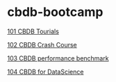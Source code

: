 # cbdb-bootcamp

[101 CBDB Tourials](./101-cbdb-tutorials/README.md)

[102 CBDB Crash Course](./102-cbdb-crash-course/README.md)

[103 CBDB performance benchmark](./103-cbdb-performance-benchmark/)

[104 CBDB for DataScience](./104-cbdb-for-datascience/)

